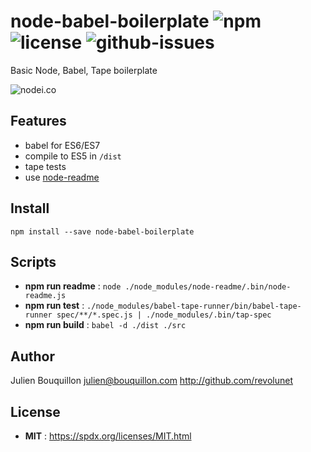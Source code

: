 # node-babel-boilerplate ![npm](https://img.shields.io/npm/v/node-babel-boilerplate.svg) ![license](https://img.shields.io/npm/l/node-babel-boilerplate.svg) ![github-issues](https://img.shields.io/github/issues/revolunet/node-babel-boilerplate.svg)

Basic Node, Babel, Tape boilerplate

![nodei.co](https://nodei.co/npm/node-babel-boilerplate.png?downloads=true&downloadRank=true&stars=true)

## Features

 - babel for ES6/ES7
 - compile to ES5 in `/dist`
 - tape tests
 - use [node-readme](http://github.com/revolunet/node-readme)

## Install

`npm install --save node-babel-boilerplate`


## Scripts

 - **npm run readme** : `node ./node_modules/node-readme/.bin/node-readme.js`
 - **npm run test** : `./node_modules/babel-tape-runner/bin/babel-tape-runner spec/**/*.spec.js | ./node_modules/.bin/tap-spec`
 - **npm run build** : `babel -d ./dist ./src`


## Author

Julien Bouquillon <julien@bouquillon.com> http://github.com/revolunet

## License

 - **MIT** : https://spdx.org/licenses/MIT.html

